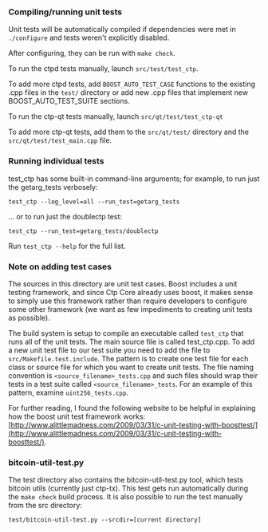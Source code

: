 ### Compiling/running unit tests

Unit tests will be automatically compiled if dependencies were met in `./configure`
and tests weren't explicitly disabled.

After configuring, they can be run with `make check`.

To run the ctpd tests manually, launch `src/test/test_ctp`.

To add more ctpd tests, add `BOOST_AUTO_TEST_CASE` functions to the existing
.cpp files in the `test/` directory or add new .cpp files that
implement new BOOST_AUTO_TEST_SUITE sections.

To run the ctp-qt tests manually, launch `src/qt/test/test_ctp-qt`

To add more ctp-qt tests, add them to the `src/qt/test/` directory and
the `src/qt/test/test_main.cpp` file.

### Running individual tests

test_ctp has some built-in command-line arguments; for
example, to run just the getarg_tests verbosely:

    test_ctp --log_level=all --run_test=getarg_tests

... or to run just the doublectp test:

    test_ctp --run_test=getarg_tests/doublectp

Run `test_ctp --help` for the full list.

### Note on adding test cases

The sources in this directory are unit test cases.  Boost includes a
unit testing framework, and since Ctp Core already uses boost, it makes
sense to simply use this framework rather than require developers to
configure some other framework (we want as few impediments to creating
unit tests as possible).

The build system is setup to compile an executable called `test_ctp`
that runs all of the unit tests.  The main source file is called
test_ctp.cpp. To add a new unit test file to our test suite you need 
to add the file to `src/Makefile.test.include`. The pattern is to create 
one test file for each class or source file for which you want to create 
unit tests.  The file naming convention is `<source_filename>_tests.cpp` 
and such files should wrap their tests in a test suite 
called `<source_filename>_tests`. For an example of this pattern, 
examine `uint256_tests.cpp`.

For further reading, I found the following website to be helpful in
explaining how the boost unit test framework works:
[http://www.alittlemadness.com/2009/03/31/c-unit-testing-with-boosttest/](http://www.alittlemadness.com/2009/03/31/c-unit-testing-with-boosttest/).

### bitcoin-util-test.py

The test directory also contains the bitcoin-util-test.py tool, which tests bitcoin utils (currently just ctp-tx). This test gets run automatically during the `make check` build process. It is also possible to run the test manually from the src directory:

```
test/bitcoin-util-test.py --srcdir=[current directory]

```
